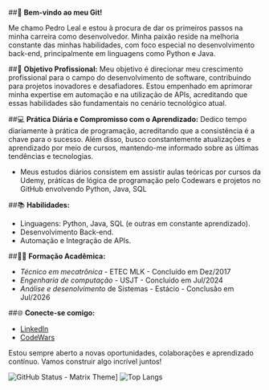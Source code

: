 ##🚀 **Bem-vindo ao meu Git!**

Me chamo Pedro Leal e estou à procura de dar os primeiros passos na minha carreira como desenvolvedor. Minha paixão reside na melhoria constante das minhas habilidades, com foco especial no desenvolvimento back-end, principalmente em linguagens como Python e Java.

##🎯 **Objetivo Profissional:**
Meu objetivo é direcionar meu crescimento profissional para o campo do desenvolvimento de software, contribuindo para projetos inovadores e desafiadores. Estou empenhado em aprimorar minha expertise em automação e na utilização de APIs, acreditando que essas habilidades são fundamentais no cenário tecnológico atual.

##💻 **Prática Diária e Compromisso com o Aprendizado:**
Dedico tempo diariamente à prática de programação, acreditando que a consistência é a chave para o sucesso. Além disso, busco constantemente atualizações e aprendizado por meio de cursos, mantendo-me informado sobre as últimas tendências e tecnologias.

- Meus estudos diários consistem em assistir aulas teóricas por cursos da Udemy, práticas de lógica de programação pelo Codewars e projetos no GitHub envolvendo Python, Java, SQL

##📚 **Habilidades:**
- Linguagens: Python, Java, SQL (e outras em constante aprendizado).
- Desenvolvimento Back-end.
- Automação e Integração de APIs.

##🧑‍🎓 **Formação Acadêmica:** 
- *Técnico em mecatrônica* - ETEC MLK - Concluído em Dez/2017
- *Engenharia de computação* - USJT - Concluído em Jul/2024
- *Análise e desenolvimento* de Sistemas - Estácio - Conclusão em Jul/2026

##🌐 **Conecte-se comigo:**
- [LinkedIn](https://www.linkedin.com/in/pedrohcleal/)
- [CodeWars](https://www.codewars.com/users/pedrohcleal)

Estou sempre aberto a novas oportunidades, colaborações e aprendizado contínuo. Vamos construir algo incrível juntos!

![GitHub Status - Matrix Theme](https://github-readme-stats.vercel.app/api?username=pedrohcleal&show_icons=true&theme=matrix&title_color=00ff00&text_color=00ff00&icon_color=00ff00&bg_color=000000)]
![Top Langs](https://github-readme-stats.vercel.app/api/top-langs/?username=pedrohcleal&layout=compact)


